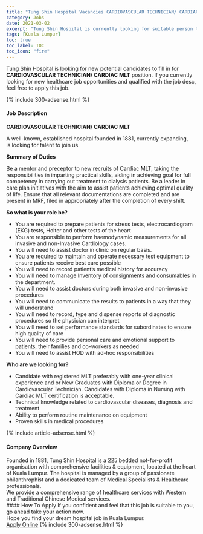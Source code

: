 ```yaml
---
title: "Tung Shin Hospital Vacancies CARDIOVASCULAR TECHNICIAN/ CARDIAC MLT" 
category: Jobs 
date: 2021-03-02 
excerpt: "Tung Shin Hospital is currently looking for suitable person to fill in the CARDIOVASCULAR TECHNICIAN/ CARDIAC MLT which positioned at Kuala Lumpur" 
tags: [Kuala Lumpur] 
toc: true 
toc_label: TOC 
toc_icon: "fire" 
--- 
```


<p>Tung Shin Hospital is looking for new potential candidates to fill in for <b>CARDIOVASCULAR TECHNICIAN/ CARDIAC MLT</b> position. If you currently looking for new healthcare job opportunities and qualified with the job desc, feel free to apply this job.
</p>{% include 300-adsense.html %} 
<div><div><h4>Job Description</h4></div><div><div><span><div><p><strong>CARDIOVASCULAR TECHNICIAN/ CARDIAC MLT</strong></p><p>A well-known, established hospital founded in 1881, currently expanding, is&#160;looking for talent to join us.</p><p><strong>Summary of Duties&#160;&#160;</strong></p><p>Be a mentor and preceptor to new recruits of Cardiac MLT, taking the responsibilities in imparting practical skills, aiding in achieving goal for full competency in carrying out treatment to dialysis patients. Be a leader in care plan initiatives with the aim to assist patients achieving optimal quality of life. Ensure that all relevant documentations are completed and are present in MRF, filed in appropriately after the completion of every shift.</p><p><strong>So what is your role be?</strong></p><ul><li>You&#160;are required to prepare patients for stress tests, electrocardiogram (EKG) tests, Holter and other tests of the heart</li><li>You are responsible to perform haemodynamic measurements for all invasive and non-Invasive Cardiology cases.</li><li>You will need to assist doctor in clinic on regular basis.</li><li>You are required to maintain and operate necessary test equipment to ensure patients receive best care possible</li><li>You will need to record patient&#8217;s medical history for accuracy</li><li>You will need to manage Inventory of consignments and consumables in the department.</li><li>You will need to assist doctors during both invasive and non-invasive procedures</li><li>You will need to communicate the results to patients in a way that they will understand</li><li>You will need to record, type and dispense reports of diagnostic procedures so the physician can interpret</li><li>You will need to set performance standards for subordinates to ensure high quality of care</li><li>You will need to provide personal care and emotional support to patients, their families and co-workers as needed</li><li>You will need to assist HOD with ad-hoc responsibilities&#160;</li></ul><p><strong>Who are we looking for?</strong></p><ul><li>Candidate with registered MLT preferably with one-year clinical experience and or New Graduates with Diploma or Degree in Cardiovascular Technician. Candidates with Diploma in Nursing with Cardiac MLT certification is acceptable.</li><li>Technical knowledge related to cardiovascular diseases, diagnosis and treatment</li><li>Ability to perform routine maintenance on equipment</li><li>Proven skills in medical procedures</li></ul></div></span></div></div></div> 
{% include article-adsense.html %} 
<div><div><h4>Company Overview</h4></div><div><div><span><div><div>Founded in 1881, Tung Shin Hospital is a 225 bedded not-for-profit organisation with comprehensive facilities &amp; equipment, located at the heart of Kuala Lumpur. The hospital is managed by a group of passionate philanthrophist and a dedicated team of Medical Specialists &amp; Healthcare professionals.</div>
<div>We provide a comprehensive range of healthcare services with Western and Traditional Chinese Medical services.</div></div></span></div></div></div> 
#### How To Apply 
If you confident and feel that this job is suitable to you, go ahead take your action now. <br/> 
Hope you find your dream hospital job in Kuala Lumpur. <br/> 
<a href="https://www.jobstreet.com.my/en/job/cardiovascular-technician-cardiac-mlt-4495384?jobId=jobstreet-my-job-4495384" class="btn btn--warning" target="_blank" rel="nofollow noopenner">Apply Online</a> 
{% include 300-adsense.html %} 